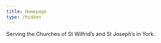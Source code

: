 ```yaml
---
title: Homepage
type: /hidden
---
```

Serving the Churches of St Wilfrid’s and St Joseph’s in York.
